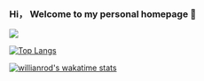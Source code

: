 ### Hi， Welcome to my personal homepage  👋

![](https://github-readme-stats.vercel.app/api?username=347830076&theme=blue-green&show_icons=true)

[![Top Langs](https://github-readme-stats.vercel.app/api/top-langs/?username=347830076&layout=compact)](https://github.com/347830076)

[![willianrod's wakatime stats](https://github-readme-stats.vercel.app/api/wakatime?username=347830076)](https://wakatime.com/projects/myBlog)

